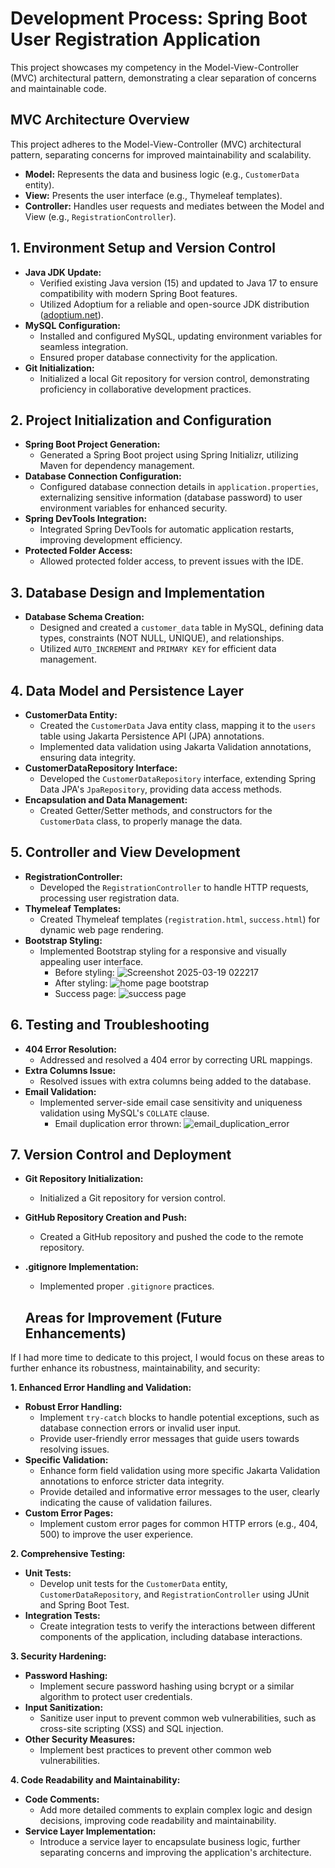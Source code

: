 # Development Process: Spring Boot User Registration Application

This project showcases my competency in the Model-View-Controller (MVC) architectural pattern, demonstrating a clear separation of concerns and maintainable code.

## MVC Architecture Overview

This project adheres to the Model-View-Controller (MVC) architectural pattern, separating concerns for improved maintainability and scalability.

* **Model:** Represents the data and business logic (e.g., `CustomerData` entity).
* **View:** Presents the user interface (e.g., Thymeleaf templates).
* **Controller:** Handles user requests and mediates between the Model and View (e.g., `RegistrationController`).

## 1. Environment Setup and Version Control

* **Java JDK Update:**
    * Verified existing Java version (15) and updated to Java 17 to ensure compatibility with modern Spring Boot features.
    * Utilized Adoptium for a reliable and open-source JDK distribution ([adoptium.net](https://adoptium.net/)).
* **MySQL Configuration:**
    * Installed and configured MySQL, updating environment variables for seamless integration.
    * Ensured proper database connectivity for the application.
* **Git Initialization:**
    * Initialized a local Git repository for version control, demonstrating proficiency in collaborative development practices.

## 2. Project Initialization and Configuration

* **Spring Boot Project Generation:**
    * Generated a Spring Boot project using Spring Initializr, utilizing Maven for dependency management.
* **Database Connection Configuration:**
    * Configured database connection details in `application.properties`, externalizing sensitive information (database password) to user environment variables for enhanced security.
* **Spring DevTools Integration:**
    * Integrated Spring DevTools for automatic application restarts, improving development efficiency.
* **Protected Folder Access:**
    * Allowed protected folder access, to prevent issues with the IDE.

## 3. Database Design and Implementation

* **Database Schema Creation:**
    * Designed and created a `customer_data` table in MySQL, defining data types, constraints (NOT NULL, UNIQUE), and relationships.
    * Utilized `AUTO_INCREMENT` and `PRIMARY KEY` for efficient data management.

## 4. Data Model and Persistence Layer

* **CustomerData Entity:**
    * Created the `CustomerData` Java entity class, mapping it to the `users` table using Jakarta Persistence API (JPA) annotations.
    * Implemented data validation using Jakarta Validation annotations, ensuring data integrity.
* **CustomerDataRepository Interface:**
    * Developed the `CustomerDataRepository` interface, extending Spring Data JPA's `JpaRepository`, providing data access methods.
* **Encapsulation and Data Management:**
    * Created Getter/Setter methods, and constructors for the `CustomerData` class, to properly manage the data.

## 5. Controller and View Development

* **RegistrationController:**
    * Developed the `RegistrationController` to handle HTTP requests, processing user registration data.
* **Thymeleaf Templates:**
    * Created Thymeleaf templates (`registration.html`, `success.html`) for dynamic web page rendering.
* **Bootstrap Styling:**
    * Implemented Bootstrap styling for a responsive and visually appealing user interface.
      * Before styling: ![Screenshot 2025-03-19 022217](https://github.com/user-attachments/assets/04c48148-65e6-44e9-8c56-54547c9c288b)
      * After styling: ![home page bootstrap](https://github.com/user-attachments/assets/6de7aab8-73b3-489d-835c-aee52ae3d542)
      * Success page: ![success page](https://github.com/user-attachments/assets/20a0e28f-2e06-47c8-aa03-9d5a9cb702fe)


## 6. Testing and Troubleshooting

* **404 Error Resolution:**
    * Addressed and resolved a 404 error by correcting URL mappings.
* **Extra Columns Issue:**
    * Resolved issues with extra columns being added to the database.
* **Email Validation:**
    * Implemented server-side email case sensitivity and uniqueness validation using MySQL's `COLLATE` clause.
      * Email duplication error thrown: ![email_duplication_error](https://github.com/user-attachments/assets/77f04f1a-e1ba-4dec-b584-eb91e86e060e)

## 7. Version Control and Deployment

* **Git Repository Initialization:**
    * Initialized a Git repository for version control.
* **GitHub Repository Creation and Push:**
    * Created a GitHub repository and pushed the code to the remote repository.
* **.gitignore Implementation:**
    * Implemented proper `.gitignore` practices.
 

  ## Areas for Improvement (Future Enhancements)

If I had more time to dedicate to this project, I would focus on these areas to further enhance its robustness, maintainability, and security:

**1. Enhanced Error Handling and Validation:**

* **Robust Error Handling:**
    * Implement `try-catch` blocks to handle potential exceptions, such as database connection errors or invalid user input.
    * Provide user-friendly error messages that guide users towards resolving issues.
* **Specific Validation:**
    * Enhance form field validation using more specific Jakarta Validation annotations to enforce stricter data integrity.
    * Provide detailed and informative error messages to the user, clearly indicating the cause of validation failures.
* **Custom Error Pages:**
    * Implement custom error pages for common HTTP errors (e.g., 404, 500) to improve the user experience.

**2. Comprehensive Testing:**

* **Unit Tests:**
    * Develop unit tests for the `CustomerData` entity, `CustomerDataRepository`, and `RegistrationController` using JUnit and Spring Boot Test.
* **Integration Tests:**
    * Create integration tests to verify the interactions between different components of the application, including database interactions.

**3. Security Hardening:**

* **Password Hashing:**
    * Implement secure password hashing using bcrypt or a similar algorithm to protect user credentials.
* **Input Sanitization:**
    * Sanitize user input to prevent common web vulnerabilities, such as cross-site scripting (XSS) and SQL injection.
* **Other Security Measures:**
    * Implement best practices to prevent other common web vulnerabilities.

**4. Code Readability and Maintainability:**

* **Code Comments:**
    * Add more detailed comments to explain complex logic and design decisions, improving code readability and maintainability.
* **Service Layer Implementation:**
    * Introduce a service layer to encapsulate business logic, further separating concerns and improving the application's architecture.
